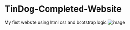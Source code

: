 # TinDog-Completed-Website
My first website using html css and bootstrap logic
![image](https://user-images.githubusercontent.com/91027090/184954786-e2ec78bf-2fe4-4bef-b033-aa393bd4f56a.png)
